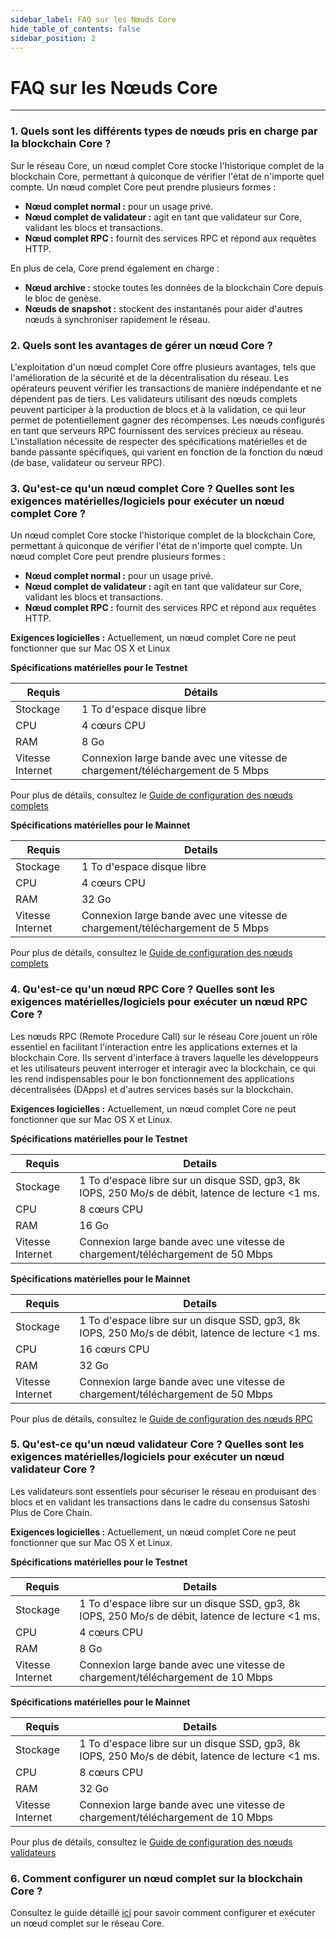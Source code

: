 ```yaml
---
sidebar_label: FAQ sur les Nœuds Core
hide_table_of_contents: false
sidebar_position: 2
---
```


# FAQ sur les Nœuds Core

---

### 1. Quels sont les différents types de nœuds pris en charge par la blockchain Core ?

Sur le réseau Core, un nœud complet Core stocke l'historique complet de la blockchain Core, permettant à quiconque de vérifier l'état de n'importe quel compte. Un nœud complet Core peut prendre plusieurs formes :

- **Nœud complet normal :** pour un usage privé.
- **Nœud complet de validateur :** agit en tant que validateur sur Core, validant les blocs et transactions.
- **Nœud complet RPC :** fournit des services RPC et répond aux requêtes HTTP.

En plus de cela, Core prend également en charge :

- **Nœud archive :** stocke toutes les données de la blockchain Core depuis le bloc de genèse.
- **Nœuds de snapshot :** stockent des instantanés pour aider d'autres nœuds à synchroniser rapidement le réseau.

### 2. Quels sont les avantages de gérer un nœud Core ?

L'exploitation d'un nœud complet Core offre plusieurs avantages, tels que l'amélioration de la sécurité et de la décentralisation du réseau. Les opérateurs peuvent vérifier les transactions de manière indépendante et ne dépendent pas de tiers. Les validateurs utilisant des nœuds complets peuvent participer à la production de blocs et à la validation, ce qui leur permet de potentiellement gagner des récompenses. Les nœuds configurés en tant que serveurs RPC fournissent des services précieux au réseau. L'installation nécessite de respecter des spécifications matérielles et de bande passante spécifiques, qui varient en fonction de la fonction du nœud (de base, validateur ou serveur RPC).

### 3. Qu'est-ce qu'un nœud complet Core ? Quelles sont les exigences matérielles/logiciels pour exécuter un nœud complet Core ?

Un nœud complet Core stocke l'historique complet de la blockchain Core, permettant à quiconque de vérifier l'état de n'importe quel compte. Un nœud complet Core peut prendre plusieurs formes :

- **Nœud complet normal :** pour un usage privé.
- **Nœud complet de validateur :** agit en tant que validateur sur Core, validant les blocs et transactions.
- **Nœud complet RPC :** fournit des services RPC et répond aux requêtes HTTP.

**Exigences logicielles :** Actuellement, un nœud complet Core ne peut fonctionner que sur Mac OS X et Linux

**Spécifications matérielles pour le Testnet**

| **Requis**       | **Détails**                                                                   |
| ---------------- | ----------------------------------------------------------------------------- |
| Stockage         | 1 To d'espace disque libre                                                    |
| CPU              | 4 cœurs CPU                                                                   |
| RAM              | 8 Go                                                                          |
| Vitesse Internet | Connexion large bande avec une vitesse de chargement/téléchargement de 5 Mbps |

Pour plus de détails, consultez le [Guide de configuration des nœuds complets](../Node/Full-Node/on-testnet.md)

**Spécifications matérielles pour le Mainnet**

| **Requis**       | **Details**                                                                   |
| ---------------- | ----------------------------------------------------------------------------- |
| Stockage         | 1 To d'espace disque libre                                                    |
| CPU              | 4 cœurs CPU                                                                   |
| RAM              | 32 Go                                                                         |
| Vitesse Internet | Connexion large bande avec une vitesse de chargement/téléchargement de 5 Mbps |

Pour plus de détails, consultez le [Guide de configuration des nœuds complets](../Node/Full-Node/on-testnet.md)

### 4. Qu'est-ce qu'un nœud RPC Core ? Quelles sont les exigences matérielles/logiciels pour exécuter un nœud RPC Core ?

Les nœuds RPC (Remote Procedure Call) sur le réseau Core jouent un rôle essentiel en facilitant l'interaction entre les applications externes et la blockchain Core. Ils servent d'interface à travers laquelle les développeurs et les utilisateurs peuvent interroger et interagir avec la blockchain, ce qui les rend indispensables pour le bon fonctionnement des applications décentralisées (DApps) et d'autres services basés sur la blockchain.

**Exigences logicielles :** Actuellement, un nœud complet Core ne peut fonctionner que sur Mac OS X et Linux.

**Spécifications matérielles pour le Testnet**

| **Requis**       | **Details**                                                                                                                                  |
| ---------------- | -------------------------------------------------------------------------------------------------------------------------------------------- |
| Stockage         | 1 To d'espace libre sur un disque SSD, gp3, 8k IOPS, 250 Mo/s de débit, latence de lecture \<1 ms. |
| CPU              | 8 cœurs CPU                                                                                                                                  |
| RAM              | 16 Go                                                                                                                                        |
| Vitesse Internet | Connexion large bande avec une vitesse de chargement/téléchargement de 50 Mbps                                                               |

**Spécifications matérielles pour le Mainnet**

| **Requis**       | **Details**                                                                                                                                  |
| ---------------- | -------------------------------------------------------------------------------------------------------------------------------------------- |
| Stockage         | 1 To d'espace libre sur un disque SSD, gp3, 8k IOPS, 250 Mo/s de débit, latence de lecture \<1 ms. |
| CPU              | 16 cœurs CPU                                                                                                                                 |
| RAM              | 32 Go                                                                                                                                        |
| Vitesse Internet | Connexion large bande avec une vitesse de chargement/téléchargement de 50 Mbps                                                               |

Pour plus de détails, consultez le [Guide de configuration des nœuds RPC](../Node/config/rpc-node-config.md)

### 5. Qu'est-ce qu'un nœud validateur Core ? Quelles sont les exigences matérielles/logiciels pour exécuter un nœud validateur Core ?

Les validateurs sont essentiels pour sécuriser le réseau en produisant des blocs et en validant les transactions dans le cadre du consensus Satoshi Plus de Core Chain.

**Exigences logicielles :** Actuellement, un nœud complet Core ne peut fonctionner que sur Mac OS X et Linux.

**Spécifications matérielles pour le Testnet**

| **Requis**       | **Details**                                                                                                                                  |
| ---------------- | -------------------------------------------------------------------------------------------------------------------------------------------- |
| Stockage         | 1 To d'espace libre sur un disque SSD, gp3, 8k IOPS, 250 Mo/s de débit, latence de lecture \<1 ms. |
| CPU              | 4 cœurs CPU                                                                                                                                  |
| RAM              | 8 Go                                                                                                                                         |
| Vitesse Internet | Connexion large bande avec une vitesse de chargement/téléchargement de 10 Mbps                                                               |

**Spécifications matérielles pour le Mainnet**

| **Requis**       | **Details**                                                                                                                                  |
| ---------------- | -------------------------------------------------------------------------------------------------------------------------------------------- |
| Stockage         | 1 To d'espace libre sur un disque SSD, gp3, 8k IOPS, 250 Mo/s de débit, latence de lecture \<1 ms. |
| CPU              | 8 cœurs CPU                                                                                                                                  |
| RAM              | 32 Go                                                                                                                                        |
| Vitesse Internet | Connexion large bande avec une vitesse de chargement/téléchargement de 10 Mbps                                                               |

Pour plus de détails, consultez le [Guide de configuration des nœuds validateurs](../Node/config/validator-node-config.md)

### 6. Comment configurer un nœud complet sur la blockchain Core ?

Consultez le guide détaillé [ici](../Node/Full-Node/on-mainnet.md) pour savoir comment configurer et exécuter un nœud complet sur le réseau Core.
